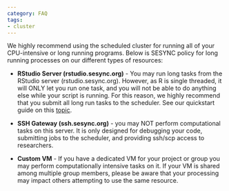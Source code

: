 ```yaml
---
category: FAQ
tags:
- cluster
---
```


We highly recommend using the scheduled cluster for running all of your CPU-intensive or long running programs. Below is SESYNC policy
for long running processes on our different types of resources:

* **RStudio Server (rstudio.sesync.org)** - You may run long tasks from the RStudio server (rstudio.sesync.org). However, as R is single threaded, it will ONLY
let you run one task, and you will not be able to do anything else while your script is running. For this reason, we highly recommend
that you submit all long run tasks to the scheduler. See our quickstart guide on this [topic](http://cyberhelp.sesync.org/quickstart/Using-the-SESYNC-Cluster.html).

* **SSH Gateway (ssh.sesync.org)** - you may NOT perform computational tasks on this server. It is only designed for debugging your code,
submitting jobs to the scheduler, and providing ssh/scp access to researchers.

* **Custom VM**  - If you have a dedicated VM for your project or group you may perform computationally intensive tasks on it. If your VM
is shared among multiple group members, please be aware that your processing may impact others attempting to use the same resource.

